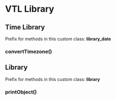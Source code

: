 # VTL Library



## Time Library

Prefix for methods in this custom class: **library_date**

### convertTimezone()



## Library

Prefix for methods in this custom class: **library**

### printObject()

